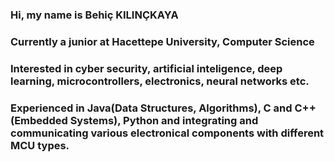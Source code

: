 ### Hi, my name is Behiç KILINÇKAYA

### Currently a junior at Hacettepe University, Computer Science

### Interested in cyber security, artificial inteligence, deep learning, microcontrollers, electronics, neural networks etc. 
### Experienced in Java(Data Structures, Algorithms), C and C++ (Embedded Systems), Python and integrating and communicating various electronical components with different MCU types.

